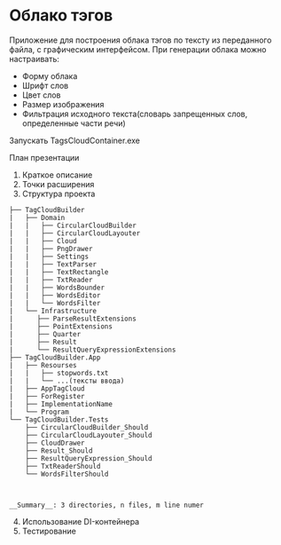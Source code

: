 # Облако тэгов

Приложение для построения облака тэгов по тексту из переданного файла, с графическим интерфейсом.
При генерации облака можно настраивать:
  * Форму облака
  * Шрифт слов
  * Цвет слов
  * Размер изображения
  * Фильтрация исходного текста(словарь запрещенных слов, определенные части речи)

Запускать TagsCloudContainer.exe

План презентации
  1. Краткое описание
  2. Точки расширения
  3. Структура проекта
  ```
  ├── TagCloudBuilder
  |   ├── Domain
  |   |   ├── CircularCloudBuilder
  |   |   ├── CircularCloudLayouter
  |   |   ├── Cloud
  |   |   ├── PngDrawer
  |   |   ├── Settings
  |   |   ├── TextParser
  |   |   ├── TextRectangle
  |   |   ├── TxtReader
  |   |   ├── WordsBounder
  |   |   ├── WordsEditor
  |   |   └── WordsFilter
  |   └── Infrastructure
  |      ├── ParseResultExtensions
  |      ├── PointExtensions
  |      ├── Quarter
  |      ├── Result
  |      └── ResultQueryExpressionExtensions
  ├── TagCloudBuilder.App
  |   ├── Resourses
  |   |   ├── stopwords.txt
  |   |   └── ...(тексты ввода)
  |   ├── AppTagCloud
  |   ├── ForRegister
  |   ├── ImplementationName
  |   └── Program
  └── TagCloudBuilder.Tests
      ├── CircularCloudBuilder_Should
      ├── CircularCloudLayouter_Should
      ├── CloudDrawer
      ├── Result_Should
      ├── ResultQueryExpression_Should
      ├── TxtReaderShould
      └── WordsFilterShould



  __Summary__: 3 directories, n files, m line numer
  ```
  4. Использование DI-контейнера
  5. Тестирование
